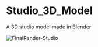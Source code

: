 # Studio_3D_Model #
A 3D studio model made in Blender 

![FinalRender-Studio](https://user-images.githubusercontent.com/50176999/114563582-29c48980-9c8d-11eb-8b2e-0e2be553a519.png)
